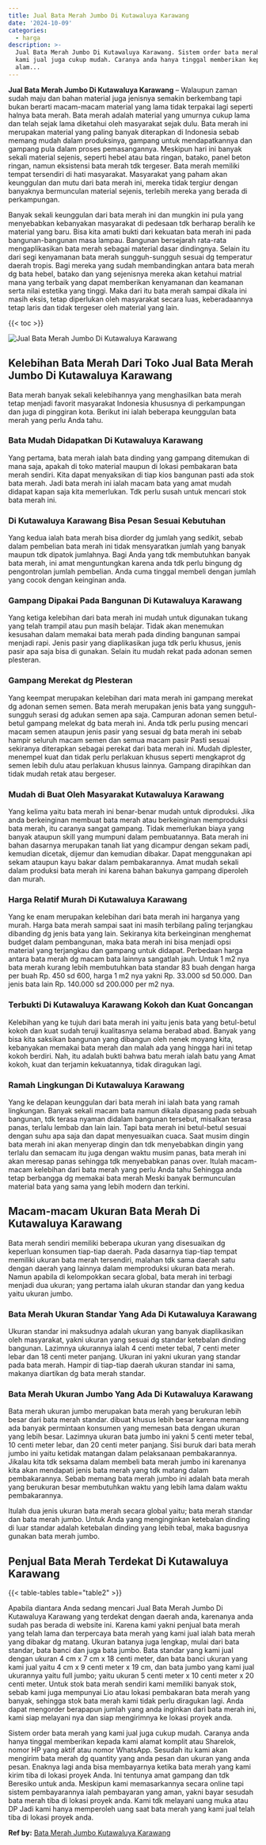 ```yaml
---
title: Jual Bata Merah Jumbo Di Kutawaluya Karawang
date: '2024-10-09'
categories:
  - harga
description: >-
  Jual Bata Merah Jumbo Di Kutawaluya Karawang. Sistem order bata merah yang
  kami jual juga cukup mudah. Caranya anda hanya tinggal memberikan kepada kami
  alam...
---
```


**Jual Bata Merah Jumbo Di Kutawaluya Karawang** – Walaupun zaman sudah maju dan bahan material juga jenisnya semakin berkembang tapi bukan berarti macam-macam material yang lama tidak terpakai lagi seperti halnya bata merah. Bata merah adalah material yang umurnya cukup lama dan telah sejak lama diketahui oleh masyarakat sejak dulu. Bata merah ini merupakan material yang paling banyak diterapkan di Indonesia sebab memang mudah dalam produksinya, gampang untuk mendapatkannya dan gampang pula dalam proses pemasangannya. Meskipun hari ini banyak sekali material sejenis, seperti hebel atau bata ringan, batako, panel beton ringan, namun eksistensi bata merah tdk tergeser. Bata merah memiliki tempat tersendiri di hati masyarakat. Masyarakat yang paham akan keunggulan dan mutu dari bata merah ini, mereka tidak tergiur dengan banyaknya bermunculan material sejenis, terlebih mereka yang berada di perkampungan.

Banyak sekali keunggulan dari bata merah ini dan mungkin ini pula yang menyebabkan kebanyakan masyarakat di pedesaan tdk berharap beralih ke material yang baru. Bisa kita amati bukti dari kekuatan bata merah ini pada bangunan-bangunan masa lampau. Bangunan bersejarah rata-rata mengaplikasikan bata merah sebagai material dasar dindingnya. Selain itu dari segi kenyamanan bata merah sungguh-sungguh sesuai dg temperatur daerah tropis. Bagi mereka yang sudah membandingkan antara bata merah dg bata hebel, batako dan yang sejenisnya mereka akan ketahui matrial mana yang terbaik yang dapat memberikan kenyamanan dan keamanan serta nilai estetika yang tinggi. Maka dari itu bata merah sampai dikala ini masih eksis, tetap diperlukan oleh masyarakat secara luas, keberadaannya tetap laris dan tidak tergeser oleh material yang lain.

{{< toc >}}

![Jual Bata Merah Jumbo Di Kutawaluya Karawang](/images/jual-bata-merah-26.png)

## Kelebihan Bata Merah Dari Toko Jual Bata Merah Jumbo Di Kutawaluya Karawang

Bata merah banyak sekali kelebihannya yang menghasilkan bata merah tetap menjadi favorit masyarakat Indonesia khususnya di perkampungan dan juga di pinggiran kota. Berikut ini ialah beberapa keunggulan bata merah yang perlu Anda tahu.

### Bata Mudah Didapatkan Di Kutawaluya Karawang

Yang pertama, bata merah ialah bata dinding yang gampang ditemukan di mana saja, apakah di toko material maupun di lokasi pembakaran bata merah sendiri. Kita dapat menyaksikan di tiap kios bangunan pasti ada stok bata merah. Jadi bata merah ini ialah macam bata yang amat mudah didapat kapan saja kita memerlukan. Tdk perlu susah untuk mencari stok bata merah ini.

### Di Kutawaluya Karawang Bisa Pesan Sesuai Kebutuhan

Yang kedua ialah bata merah bisa diorder dg jumlah yang sedikit, sebab dalam pembelian bata merah ini tidak mensyaratkan jumlah yang banyak maupun tdk dipatok jumlahnya. Bagi Anda yang tdk membutuhkan banyak bata merah, ini amat menguntungkan karena anda tdk perlu bingung dg pengontrolan jumlah pembelian. Anda cuma tinggal membeli dengan jumlah yang cocok dengan keinginan anda.

### Gampang Dipakai Pada Bangunan Di Kutawaluya Karawang

Yang ketiga kelebihan dari bata merah ini mudah untuk digunakan tukang yang telah trampil atau pun masih belajar. Tidak akan menemukan kesusahan dalam memakai bata merah pada dinding bangunan sampai menjadi rapi. Jenis pasir yang diaplikasikan juga tdk perlu khusus, jenis pasir apa saja bisa di gunakan. Selain itu mudah rekat pada adonan semen plesteran.

### Gampang Merekat dg Plesteran

Yang keempat merupakan kelebihan dari mata merah ini gampang merekat dg adonan semen semen. Bata merah merupakan jenis bata yang sungguh-sungguh serasi dg adukan semen apa saja. Campuran adonan semen betul-betul gampang melekat dg bata merah ini. Anda tdk perlu pusing mencari macam semen ataupun jenis pasir yang sesuai dg bata merah ini sebab hampir seluruh macam semen dan semua macam pasir Pasti sesuai sekiranya diterapkan sebagai perekat dari bata merah ini. Mudah diplester, menempel kuat dan tidak perlu perlakuan khusus seperti mengkaprot dg semen lebih dulu atau perlakuan khusus lainnya. Gampang dirapihkan dan tidak mudah retak atau bergeser.

### Mudah di Buat Oleh Masyarakat Kutawaluya Karawang

Yang kelima yaitu bata merah ini benar-benar mudah untuk diproduksi. Jika anda berkeinginan membuat bata merah atau berkeinginan memproduksi bata merah, itu caranya sangat gampang. Tidak memerlukan biaya yang banyak ataupun skill yang mumpuni dalam pembuatannya. Bata merah ini bahan dasarnya merupakan tanah liat yang dicampur dengan sekam padi, kemudian dicetak, dijemur dan kemudian dibakar. Dapat menggunakan api sekam ataupun kayu bakar dalam pembakarannya. Amat mudah sekali dalam produksi bata merah ini karena bahan bakunya gampang diperoleh dan murah.

### Harga Relatif Murah Di Kutawaluya Karawang

Yang ke enam merupakan kelebihan dari bata merah ini harganya yang murah. Harga bata merah sampai saat ini masih terbilang paling terjangkau dibanding dg jenis bata yang lain. Sekiranya kita berkeinginan menghemat budget dalam pembangunan, maka bata merah ini bisa menjadi opsi material yang terjangkau dan gampang untuk didapat. Perbedaan harga antara bata merah dg macam bata lainnya sangatlah jauh. Untuk 1 m2 nya bata merah kurang lebih membutuhkan bata standar 83 buah dengan harga per buah Rp. 450 sd 600, harga 1 m2 nya yakni Rp. 33.000 sd 50.000. Dan jenis bata lain Rp. 140.000 sd 200.000 per m2 nya.

### Terbukti Di Kutawaluya Karawang Kokoh dan Kuat Goncangan

Kelebihan yang ke tujuh dari bata merah ini yaitu jenis bata yang betul-betul kokoh dan kuat sudah teruji kualitasnya selama berabad abad. Banyak yang bisa kita saksikan bangunan yang dibangun oleh nenek moyang kita, kebanyakan memakai bata merah dan malah ada yang hingga hari ini tetap kokoh berdiri. Nah, itu adalah bukti bahwa batu merah ialah batu yang Amat kokoh, kuat dan terjamin kekuatannya, tidak diragukan lagi.

### Ramah Lingkungan Di Kutawaluya Karawang

Yang ke delapan keunggulan dari bata merah ini ialah bata yang ramah lingkungan. Banyak sekali macam bata namun dikala dipasang pada sebuah bangunan, tdk terasa nyaman didalam bangunan tersebut, misalkan terasa panas, terlalu lembab dan lain lain. Tapi bata merah ini betul-betul sesuai dengan suhu apa saja dan dapat menyesuaikan cuaca. Saat musim dingin bata merah ini akan menyerap dingin dan tdk menyebabkan dingin yang terlalu dan semacam itu juga dengan waktu musim panas, bata merah ini akan meresap panas sehingga tdk menyebabkan panas over. Itulah macam-macam kelebihan dari bata merah yang perlu Anda tahu Sehingga anda tetap berbangga dg memakai bata merah Meski banyak bermunculan material bata yang sama yang lebih modern dan terkini.

## Macam-macam Ukuran Bata Merah Di Kutawaluya Karawang

Bata merah sendiri memiliki beberapa ukuran yang disesuaikan dg keperluan konsumen tiap-tiap daerah. Pada dasarnya tiap-tiap tempat memiliki ukuran bata merah tersendiri, malahan tdk sama daerah satu dengan daerah yang lainnya dalam memproduksi ukuran bata merah. Namun apabila di kelompokkan secara global, bata merah ini terbagi menjadi dua ukuran; yang pertama ialah ukuran standar dan yang kedua yaitu ukuran jumbo.

### Bata Merah Ukuran Standar Yang Ada Di Kutawaluya Karawang

Ukuran standar ini maksudnya adalah ukuran yang banyak diaplikasikan oleh masyarakat, yakni ukuran yang sesuai dg standar ketebalan dinding bangunan. Lazimnya ukurannya ialah 4 centi meter tebal, 7 centi meter lebar dan 18 centi meter panjang. Ukuran ini yakni ukuran yang standar pada bata merah. Hampir di tiap-tiap daerah ukuran standar ini sama, makanya diartikan dg bata merah standar.

### Bata Merah Ukuran Jumbo Yang Ada Di Kutawaluya Karawang

Bata merah ukuran jumbo merupakan bata merah yang berukuran lebih besar dari bata merah standar. dibuat khusus lebih besar karena memang ada banyak permintaan konsumen yang memesan bata dengan ukuran yang lebih besar. Lazimnya ukuran bata jumbo ini yakni 5 centi meter tebal, 10 centi meter lebar, dan 20 centi meter panjang. Sisi buruk dari bata merah jumbo ini yaitu ketidak matangan dalam pelaksanaan pembakarannya. Jikalau kita tdk seksama dalam membeli bata merah jumbo ini karenanya kita akan mendapati jenis bata merah yang tdk matang dalam pembakarannya. Sebab memang bata merah jumbo ini adalah bata merah yang berukuran besar membutuhkan waktu yang lebih lama dalam waktu pembakarannya.

Itulah dua jenis ukuran bata merah secara global yaitu; bata merah standar dan bata merah jumbo. Untuk Anda yang menginginkan ketebalan dinding di luar standar adalah ketebalan dinding yang lebih tebal, maka bagusnya gunakan bata merah jumbo.

## Penjual Bata Merah Terdekat Di Kutawaluya Karawang

{{< table-tables table="table2" >}}

Apabila diantara Anda sedang mencari Jual Bata Merah Jumbo Di Kutawaluya Karawang yang terdekat dengan daerah anda, karenanya anda sudah pas berada di website ini. Karena kami yakni penjual bata merah yang telah lama dan terpercaya bata merah yang kami jual ialah bata merah yang dibakar dg matang. Ukuran batanya juga lengkap, mulai dari bata standar, bata banci dan juga bata jumbo. Bata standar yang kami jual dengan ukuran 4 cm x 7 cm x 18 centi meter, dan bata banci ukuran yang kami jual yaitu 4 cm x 9 centi meter x 19 cm, dan bata jumbo yang kami jual ukurannya yaitu full jumbo; yaitu ukuran 5 centi meter x 10 centi meter x 20 centi meter. Untuk stok bata merah sendiri kami memiliki banyak stok, sebab kami juga mempunyai Lio atau lokasi pembakaran bata merah yang banyak, sehingga stok bata merah kami tidak perlu diragukan lagi. Anda dapat mengorder berapapun jumlah yang anda inginkan dari bata merah ini, kami siap melayani nya dan siap mengirimnya ke lokasi proyek anda.

Sistem order bata merah yang kami jual juga cukup mudah. Caranya anda hanya tinggal memberikan kepada kami alamat komplit atau Sharelok, nomor HP yang aktif atau nomor WhatsApp. Sesudah itu kami akan mengirim bata merah dg quantity yang anda pesan dan ukuran yang anda pesan. Enaknya lagi anda bisa membayarnya ketika bata merah yang kami kirim tiba di lokasi proyek Anda. Ini tentunya amat gampang dan tdk Beresiko untuk anda. Meskipun kami memasarkannya secara online tapi sistem pembayarannya ialah pembayaran yang aman, yakni bayar sesudah bata merah tiba di lokasi proyek anda. Kami tdk melayani uang muka atau DP Jadi kami hanya memperoleh uang saat bata merah yang kami jual telah tiba di lokasi proyek anda.

**Ref by:** [Bata Merah Jumbo Kutawaluya Karawang](https://id.wikipedia.org/wiki/Bata)
